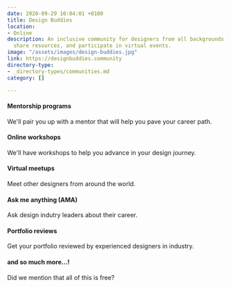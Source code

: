 ```yaml
---
date: 2020-09-29 10:04:01 +0100
title: Design Buddies
location:
- Online
description: An inclusive community for designers from all backgrounds to connect,
  share resources, and participate in virtual events.
image: "/assets/images/design-buddies.jpg"
link: https://designbuddies.community
directory-type:
- _directory-types/communities.md
category: []

---
```

#### Mentorship programs

We'll pair you up with a mentor that will help you pave your career path.

#### Online workshops

We'll have workshops to help you advance in your design journey.

#### Virtual meetups

Meet other designers from around the world.

#### Ask me anything (AMA)

Ask design indutry leaders about their career.

#### Portfolio reviews

Get your portfolio reviewed by experienced designers in industry.

#### and so much more...!

Did we mention that all of this is free?